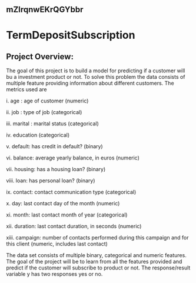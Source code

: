 ## mZIrqnwEKrQGYbbr

# TermDepositSubscription

## Project Overview:
The goal of this project is to build a model for predicting if a customer will bu a investment product or not. To solve this problem the data consists of multiple feature providing information about different customers. The metrics used are 

i.  age : age of customer (numeric)

ii. job : type of job (categorical)

iii. marital : marital status (categorical)

iv. education (categorical)

v. default: has credit in default? (binary)

vi. balance: average yearly balance, in euros (numeric)

vii. housing: has a housing loan? (binary)

viii. loan: has personal loan? (binary)

ix. contact: contact communication type (categorical)

x. day: last contact day of the month (numeric)

xi. month: last contact month of year (categorical)

xii. duration: last contact duration, in seconds (numeric)

xiii. campaign: number of contacts performed during this campaign and for this client (numeric, includes last contact)

The data set consists of multiple binary, categorical and numeric features. The goal of the project will be to learn from all the features provided and predict if the customer will subscribe to product or not.  The response/result variable y has two responses yes or no. 
